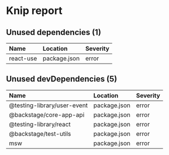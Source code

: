 # Knip report

## Unused dependencies (1)

| Name      | Location     | Severity |
| :-------- | :----------- | :------- |
| react-use | package.json | error    |

## Unused devDependencies (5)

| Name                        | Location     | Severity |
| :-------------------------- | :----------- | :------- |
| @testing-library/user-event | package.json | error    |
| @backstage/core-app-api     | package.json | error    |
| @testing-library/react      | package.json | error    |
| @backstage/test-utils       | package.json | error    |
| msw                         | package.json | error    |
